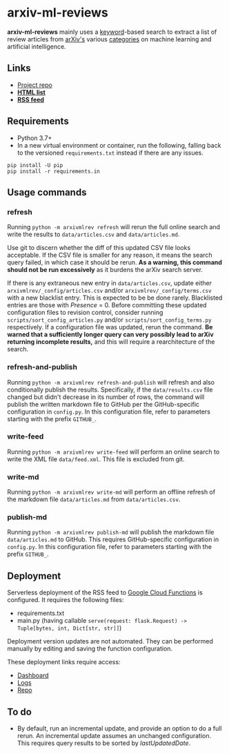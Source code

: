 # arxiv-ml-reviews
**arxiv-ml-reviews** mainly uses a [keyword](arxivmlrev/_config/terms.csv)-based search to extract a list of review
articles from [arXiv's](https://arxiv.org/) various [categories](arxivmlrev/_config/categories.txt)
on machine learning and artificial intelligence.

## Links
* [Project repo](https://github.com/ml-feeds/arxiv-ml-reviews)
* [**HTML list**](https://freenode-machinelearning.github.io/Resources/ArticlesReview.html)
* [**RSS feed**](https://us-east1-ml-feeds.cloudfunctions.net/arxiv-ml-reviews)

## Requirements
* Python 3.7+
* In a new virtual environment or container, run the following, falling back to the versioned `requirements.txt` instead
if there are any issues.
```
pip install -U pip
pip install -r requirements.in
```

## Usage commands
### refresh
Running `python -m arxivmlrev refresh` will rerun the full online search and write the results to `data/articles.csv`
and `data/articles.md`.

Use git to discern whether the diff of this updated CSV file looks acceptable.
If the CSV file is smaller for any reason, it means the search query failed, in which case it should be rerun.
**As a warning, this command should not be run excessively** as it burdens the arXiv search server.

If there is any extraneous new entry in `data/articles.csv`, update either `arxivmlrev/_config/articles.csv` and/or
`arxivmlrev/_config/terms.csv` with a new blacklist entry. This is expected to be be done rarely.
Blacklisted entries are those with *Presence* = 0.
Before committing these updated configuration files to revision control, consider running
`scripts/sort_config_articles.py` and/or `scripts/sort_config_terms.py` respectively.
If a configuration file was updated, rerun the command.
**Be warned that a sufficiently longer query can very possibly lead to arXiv returning incomplete results,** and this
will require a rearchitecture of the search.

### refresh-and-publish
Running `python -m arxivmlrev refresh-and-publish` will refresh and also conditionally publish the results.
Specifically, if the `data/results.csv` file changed but didn't decrease in its number of rows, the command will publish
the written markdown file to GitHub per the GitHub-specific configuration in `config.py`.
In this configuration file, refer to parameters starting with the prefix `GITHUB_`.

### write-feed
Running `python -m arxivmlrev write-feed` will perform an online search to write the XML file `data/feed.xml`.
This file is excluded from git.

### write-md
Running `python -m arxivmlrev write-md` will perform an offline refresh of the markdown file `data/articles.md` from
`data/articles.csv`.

### publish-md
Running `python -m arxivmlrev publish-md` will publish the markdown file `data/articles.md` to GitHub.
This requires GitHub-specific configuration in `config.py`.
In this configuration file, refer to parameters starting with the prefix `GITHUB_`.

## Deployment
Serverless deployment of the RSS feed to [Google Cloud Functions](https://console.cloud.google.com/functions/) is
configured.
It requires the following files:
* requirements.txt
* main.py (having callable `serve(request: flask.Request) -> Tuple[bytes, int, Dict[str, str]]`)

Deployment version updates are not automated.
They can be performed manually by editing and saving the function configuration.

These deployment links require access:
* [Dashboard](https://console.cloud.google.com/functions/details/us-east1/arxiv-ml-reviews?project=ml-feeds)
* [Logs](https://console.cloud.google.com/logs?service=cloudfunctions.googleapis.com&key1=arxiv-ml-reviews&key2=us-east1&project=ml-feeds)
* [Repo](https://source.cloud.google.com/ml-feeds/github_ml-feeds_arxiv-ml-reviews)

## To do
* By default, run an incremental update, and provide an option to do a full rerun.
An incremental update assumes an unchanged configuration.
This requires query results to be sorted by *lastUpdatedDate*.
